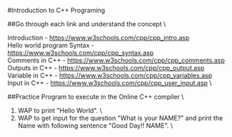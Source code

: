 #Introduction to C++ Programing

##Go through each link and understand the concept \

Introduction - https://www.w3schools.com/cpp/cpp_intro.asp \
Hello world program Syntax - https://www.w3schools.com/cpp/cpp_syntax.asp \
Comments in C++ - https://www.w3schools.com/cpp/cpp_comments.asp \
Outputs in C++ - https://www.w3schools.com/cpp/cpp_output.asp \
Variable in C++ - https://www.w3schools.com/cpp/cpp_variables.asp \
Input in C++ - https://www.w3schools.com/cpp/cpp_user_input.asp \


##Practice Program to execute in the Online C++ compiler \

1. WAP to print "Hello World". \
2. WAP to get input for the question "What is your NAME?" and print the Name with following sentence "Good Day!! NAME". \